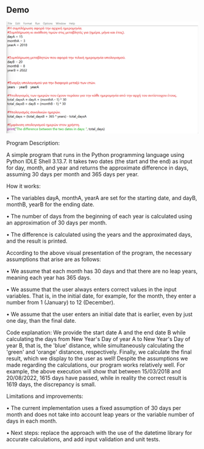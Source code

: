 ## Demo

![Παρουσίαση Εφαρμογής](demo.gif)

Program Description: 

A simple program that runs in the Python programming language using Python IDLE Shell 3.13.7. It takes two dates (the start and the end) as input for day, month, and year and returns the approximate difference in days, assuming 30 days per month and 365 days per year.



How it works:

• The variables dayA, monthA, yearA are set for the starting date, and dayB, monthB, yearB for the ending date.

• The number of days from the beginning of each year is calculated using an approximation of 30 days per month.

• The difference is calculated using the years and the approximated days, and the result is printed.



According to the above visual presentation of the program, the necessary assumptions that arise are as follows:

• We assume that each month has 30 days and that there are no leap years, meaning each year has 365 days.

• We assume that the user always enters correct values in the input variables. That is, in the initial date, for example, for the month, they enter a number from 1 (January) to 12 (December).

• We assume that the user enters an initial date that is earlier, even by just one day, than the final date.



Code explanation:
We provide the start date A and the end date B while calculating the days from New Year's Day of year A to New Year's Day of year B, that is, the 'blue' distance, while simultaneously calculating the 'green' and 'orange' distances, respectively. Finally, we calculate the final result, which we display to the user as well!
Despite the assumptions we made regarding the calculations, our program works relatively well. For example, the above execution will show that between 15/03/2018 and 20/08/2022, 1615 days have passed, while in reality the correct result is 1619 days, the discrepancy is small.



Limitations and improvements:

• The current implementation uses a fixed assumption of 30 days per month and does not take into account leap years or the variable number of days in each month.

• Next steps: replace the approach with the use of the datetime library for accurate calculations, and add input validation and unit tests.
